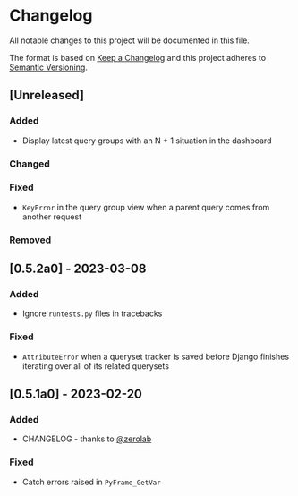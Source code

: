 # Changelog

All notable changes to this project will be documented in this file.

The format is based on [Keep a Changelog](https://keepachangelog.com/en/1.0.0/) and this project adheres to [Semantic Versioning](https://semver.org/spec/v2.0.0.html).

## [Unreleased]

### Added

- Display latest query groups with an N + 1 situation in the dashboard

### Changed

### Fixed

- `KeyError` in the query group view when a parent query comes from another request

### Removed

## [0.5.2a0] - 2023-03-08

### Added

- Ignore `runtests.py` files in tracebacks

### Fixed

- `AttributeError` when a queryset tracker is saved before Django finishes iterating over all of its related querysets

## [0.5.1a0] - 2023-02-20

### Added

- CHANGELOG - thanks to [@zerolab](https://github.com/zerolab)

### Fixed

- Catch errors raised in `PyFrame_GetVar`
